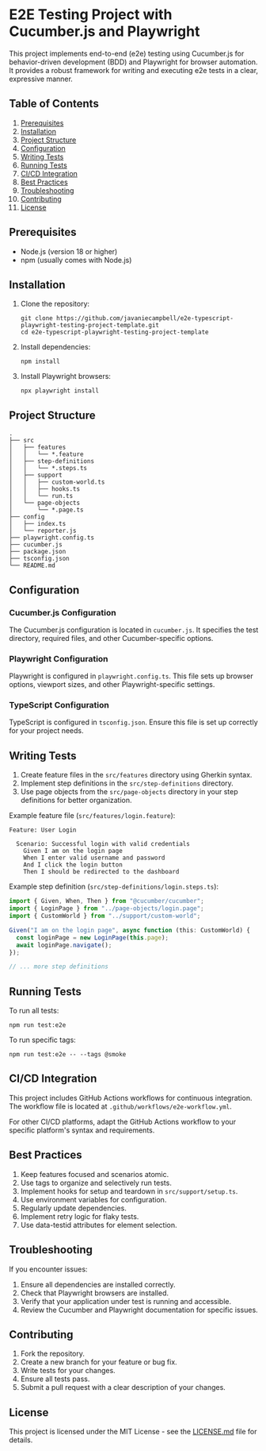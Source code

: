 # E2E Testing Project with Cucumber.js and Playwright

This project implements end-to-end (e2e) testing using Cucumber.js for behavior-driven development (BDD) and Playwright for browser automation. It provides a robust framework for writing and executing e2e tests in a clear, expressive manner.

## Table of Contents

1. [Prerequisites](#prerequisites)
2. [Installation](#installation)
3. [Project Structure](#project-structure)
4. [Configuration](#configuration)
5. [Writing Tests](#writing-tests)
6. [Running Tests](#running-tests)
7. [CI/CD Integration](#cicd-integration)
8. [Best Practices](#best-practices)
9. [Troubleshooting](#troubleshooting)
10. [Contributing](#contributing)
11. [License](#license)

## Prerequisites

- Node.js (version 18 or higher)
- npm (usually comes with Node.js)

## Installation

1. Clone the repository:

   ```
   git clone https://github.com/javaniecampbell/e2e-typescript-playwright-testing-project-template.git
   cd e2e-typescript-playwright-testing-project-template
   ```

2. Install dependencies:

   ```
   npm install
   ```

3. Install Playwright browsers:
   ```
   npx playwright install
   ```

## Project Structure

```
.
├── src
│   ├── features
│   │   └── *.feature
│   ├── step-definitions
│   │   └── *.steps.ts
│   ├── support
│   │   ├── custom-world.ts
│   │   ├── hooks.ts
│   │   └── run.ts
│   └── page-objects
│       └── *.page.ts
├── config
│   ├── index.ts
│   └── reporter.js
├── playwright.config.ts
├── cucumber.js
├── package.json
├── tsconfig.json
└── README.md
```

## Configuration

### Cucumber.js Configuration

The Cucumber.js configuration is located in `cucumber.js`. It specifies the test directory, required files, and other Cucumber-specific options.

### Playwright Configuration

Playwright is configured in `playwright.config.ts`. This file sets up browser options, viewport sizes, and other Playwright-specific settings.

### TypeScript Configuration

TypeScript is configured in `tsconfig.json`. Ensure this file is set up correctly for your project needs.

## Writing Tests

1. Create feature files in the `src/features` directory using Gherkin syntax.
2. Implement step definitions in the `src/step-definitions` directory.
3. Use page objects from the `src/page-objects` directory in your step definitions for better organization.

Example feature file (`src/features/login.feature`):

```gherkin
Feature: User Login

  Scenario: Successful login with valid credentials
    Given I am on the login page
    When I enter valid username and password
    And I click the login button
    Then I should be redirected to the dashboard
```

Example step definition (`src/step-definitions/login.steps.ts`):

```typescript
import { Given, When, Then } from "@cucumber/cucumber";
import { LoginPage } from "../page-objects/login.page";
import { CustomWorld } from "../support/custom-world";

Given("I am on the login page", async function (this: CustomWorld) {
  const loginPage = new LoginPage(this.page);
  await loginPage.navigate();
});

// ... more step definitions
```

## Running Tests

To run all tests:

```
npm run test:e2e
```

To run specific tags:

```
npm run test:e2e -- --tags @smoke
```

## CI/CD Integration

This project includes GitHub Actions workflows for continuous integration. The workflow file is located at `.github/workflows/e2e-workflow.yml`.

For other CI/CD platforms, adapt the GitHub Actions workflow to your specific platform's syntax and requirements.

## Best Practices

1. Keep features focused and scenarios atomic.
2. Use tags to organize and selectively run tests.
3. Implement hooks for setup and teardown in `src/support/setup.ts`.
4. Use environment variables for configuration.
5. Regularly update dependencies.
6. Implement retry logic for flaky tests.
7. Use data-testid attributes for element selection.

## Troubleshooting

If you encounter issues:

1. Ensure all dependencies are installed correctly.
2. Check that Playwright browsers are installed.
3. Verify that your application under test is running and accessible.
4. Review the Cucumber and Playwright documentation for specific issues.

## Contributing

1. Fork the repository.
2. Create a new branch for your feature or bug fix.
3. Write tests for your changes.
4. Ensure all tests pass.
5. Submit a pull request with a clear description of your changes.

## License

This project is licensed under the MIT License - see the [LICENSE.md](LICENSE.md) file for details.
